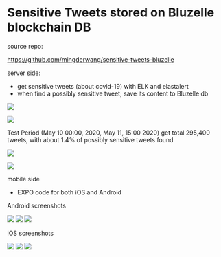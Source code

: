 # Sensitive Tweets stored on Bluzelle blockchain DB
source repo:


https://github.com/mingderwang/sensitive-tweets-bluzelle


server side:

- get sensitive tweets (about covid-19) with ELK and elastalert
- when find a possibly sensitive tweet, save its content to Bluzelle db


![](https://paper-attachments.dropbox.com/s_88B013EACE9D3CE217ACD516824FF711F90D4DE2281CBFB546AD42732E10B9EC_1589094874832_+2020-05-10+8.22.41.png)




![](https://paper-attachments.dropbox.com/s_88B013EACE9D3CE217ACD516824FF711F90D4DE2281CBFB546AD42732E10B9EC_1589094893889_+2020-05-10+9.48.43.png)



Test Period (May 10 00:00, 2020, May 11, 15:00 2020)
get total 295,400 tweets, with about 1.4% of possibly sensitive tweets found



![](https://paper-attachments.dropbox.com/s_88B013EACE9D3CE217ACD516824FF711F90D4DE2281CBFB546AD42732E10B9EC_1589258988335_+2020-05-12+12.47.15.png)

![](https://paper-attachments.dropbox.com/s_88B013EACE9D3CE217ACD516824FF711F90D4DE2281CBFB546AD42732E10B9EC_1589258951570_+2020-05-12+12.46.40.png)


mobile side

- EXPO code for both iOS and Android

Android screenshots

![](https://paper-attachments.dropbox.com/s_88B013EACE9D3CE217ACD516824FF711F90D4DE2281CBFB546AD42732E10B9EC_1589255779826_Screen+Shot+2020-05-12+at+11.54.11+AM.png)
![](https://paper-attachments.dropbox.com/s_88B013EACE9D3CE217ACD516824FF711F90D4DE2281CBFB546AD42732E10B9EC_1589255779849_Screen+Shot+2020-05-12+at+11.54.39+AM.png)
![](https://paper-attachments.dropbox.com/s_88B013EACE9D3CE217ACD516824FF711F90D4DE2281CBFB546AD42732E10B9EC_1589255779861_Screen+Shot+2020-05-12+at+11.55.03+AM.png)



iOS screenshots

![](https://paper-attachments.dropbox.com/s_88B013EACE9D3CE217ACD516824FF711F90D4DE2281CBFB546AD42732E10B9EC_1589274072023_Screen+Shot+2020-05-12+at+12.03.23+PM.png)
![](https://paper-attachments.dropbox.com/s_88B013EACE9D3CE217ACD516824FF711F90D4DE2281CBFB546AD42732E10B9EC_1589274108482_Screen+Shot+2020-05-12+at+12.04.12+PM.png)
![](https://paper-attachments.dropbox.com/s_88B013EACE9D3CE217ACD516824FF711F90D4DE2281CBFB546AD42732E10B9EC_1589274165891_Screen+Shot+2020-05-12+at+11.52.30+AM.png)
